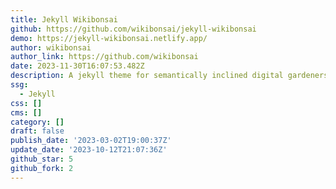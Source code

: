```yaml
---
title: Jekyll Wikibonsai
github: https://github.com/wikibonsai/jekyll-wikibonsai
demo: https://jekyll-wikibonsai.netlify.app/
author: wikibonsai
author_link: https://github.com/wikibonsai
date: 2023-11-30T16:07:53.482Z
description: A jekyll theme for semantically inclined digital gardeners.
ssg:
  - Jekyll
css: []
cms: []
category: []
draft: false
publish_date: '2023-03-02T19:00:37Z'
update_date: '2023-10-12T21:07:36Z'
github_star: 5
github_fork: 2
---
```

